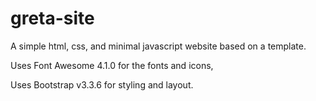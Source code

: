 # greta-site

A simple html, css, and minimal javascript website based on a template.

Uses Font Awesome 4.1.0 for the fonts and icons,

Uses Bootstrap v3.3.6 for styling and layout.
